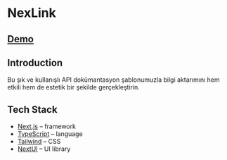# NexLink


## [Demo](https://nexlink-delta.vercel.app/)

## Introduction

Bu şık ve kullanışlı API dokümantasyon şablonumuzla bilgi aktarımını hem etkili hem de estetik bir şekilde gerçekleştirin.
## Tech Stack

- [Next.js](https://nextjs.org/) – framework
- [TypeScript](https://www.typescriptlang.org/) – language
- [Tailwind](https://tailwindcss.com/) – CSS
- [NextUI](https://nextui.org/) – UI library



